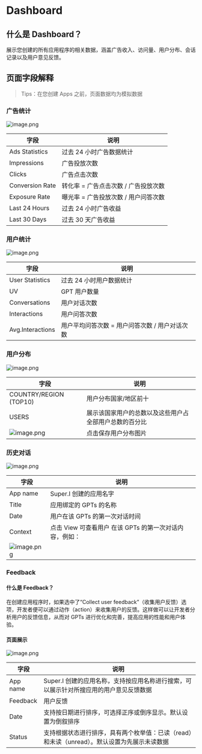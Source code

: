 <a name="h61wJ"></a>
# Dashboard
<a name="wNLFH"></a>
## 什么是 Dashboard？
展示您创建的所有应用程序的相关数据，涵盖广告收入、访问量、用户分布、会话记录以及用户意见反馈。
<a name="hBUfs"></a>
## 页面字段解释
> Tips：在您创建 Apps 之前，页面数据均为模拟数据

<a name="qkUiK"></a>
### 广告统计
![image.png](https://intranetproxy.alipay.com/skylark/lark/0/2024/png/236735/1709016665936-6dde1a84-3f8c-4c60-af29-35fb5b76c195.png#clientId=u8a381aee-3d4d-4&from=paste&height=332&id=ua10acbd4&originHeight=664&originWidth=2222&originalType=binary&ratio=2&rotation=0&showTitle=false&size=535985&status=done&style=stroke&taskId=u3ec285b1-c9d3-4217-9243-859de22495d&title=&width=1111)

| **字段** | **说明** |
| --- | --- |
| Ads Statistics | 过去 24 小时广告数据统计 |
| Impressions | 广告投放次数 |
| Clicks | 广告点击次数 |
| Conversion Rate | 转化率 = 广告点击次数 / 广告投放次数 |
| Exposure Rate | 曝光率 = 广告投放次数 / 用户问答次数 |
| Last 24 Hours | 过去 24 小时广告收益 |
| Last 30 Days | 过去 30 天广告收益 |

<a name="qOJ58"></a>
### 用户统计
![image.png](https://intranetproxy.alipay.com/skylark/lark/0/2024/png/236735/1709017175790-e05da7ba-8d91-47bb-b025-34165e8af96e.png#clientId=u8a381aee-3d4d-4&from=paste&height=523&id=u5d18d875&originHeight=1046&originWidth=2228&originalType=binary&ratio=2&rotation=0&showTitle=false&size=952787&status=done&style=stroke&taskId=u05c08ac0-bcb8-4712-bbab-809a01cfa9c&title=&width=1114)

| **字段** | **说明** |
| --- | --- |
| User Statistics | 过去 24 小时用户数据统计 |
| UV | GPT 用户数量 |
| Conversations | 用户对话次数 |
| Interactions | 用户问答次数 |
| Avg.Interactions | 用户平均问答次数 = 用户问答次数 / 用户对话次数 |

<a name="w0NaT"></a>
### 用户分布
![image.png](https://intranetproxy.alipay.com/skylark/lark/0/2024/png/236735/1709017474816-830b020a-a25f-4854-afae-6bb3c1ad344e.png#clientId=u8a381aee-3d4d-4&from=paste&height=565&id=u2fd08406&originHeight=1130&originWidth=2224&originalType=binary&ratio=2&rotation=0&showTitle=false&size=1130923&status=done&style=stroke&taskId=ua268b1f9-5395-4c97-a3d9-872ba5fe615&title=&width=1112)

| **字段** | **说明** |
| --- | --- |
| COUNTRY/REGION (TOP10) | 用户分布国家/地区前十 |
| USERS | 展示该国家用户的总数以及这些用户占全部用户总数的百分比 |
| ![image.png](https://intranetproxy.alipay.com/skylark/lark/0/2024/png/236735/1709017917831-0c71bc1c-f945-487a-9127-86dd98cdbf71.png#clientId=u8a381aee-3d4d-4&from=paste&height=29&id=uc571ac9c&originHeight=58&originWidth=56&originalType=binary&ratio=2&rotation=0&showTitle=false&size=6928&status=done&style=none&taskId=u6f4ad17e-1de5-4719-8955-9f53fbee381&title=&width=28) | 点击保存用户分布图片 |

<a name="qiTeA"></a>
### 历史对话
![image.png](https://intranetproxy.alipay.com/skylark/lark/0/2024/png/236735/1709017687903-dd976896-b038-4649-bae5-439b2473b28e.png#clientId=u8a381aee-3d4d-4&from=paste&height=540&id=u5c02794c&originHeight=1080&originWidth=2220&originalType=binary&ratio=2&rotation=0&showTitle=false&size=751615&status=done&style=stroke&taskId=u54a41d04-04a8-4b4a-ba5a-b0aed0edaf9&title=&width=1110)

| **字段** | **说明** |
| --- | --- |
| App name | Super.I 创建的应用名字 |
| Title | 应用绑定的 GPTs 的名称 |
| Date | 用户在该 GPTs 的第一次对话时间 |
| Context | 点击 View 可查看用户 在该 GPTs 的第一次对话内容，例如：
![image.png](https://intranetproxy.alipay.com/skylark/lark/0/2024/png/236735/1709018532596-890f064a-5c4e-4bed-abd2-e0052ddcdc3d.png#clientId=u8a381aee-3d4d-4&from=paste&height=141&id=ubfb23a6d&originHeight=282&originWidth=1034&originalType=binary&ratio=2&rotation=0&showTitle=false&size=144604&status=done&style=stroke&taskId=ufc25acb9-b828-4883-b767-e8ce16a0bd3&title=&width=517) |

<a name="nYwN0"></a>
### Feedback
<a name="CZp1T"></a>
#### 什么是 Feedback？
在创建应用程序时，如果选中了“Collect user feedback”（收集用户反馈）选项，开发者便可以通过动作（action）来收集用户的反馈。这样做可以让开发者分析用户的反馈信息，从而对 GPTs 进行优化和完善，提高应用的性能和用户体验。
<a name="ETU8g"></a>
#### 页面展示
![image.png](https://intranetproxy.alipay.com/skylark/lark/0/2024/png/236735/1709018745478-2866ea37-dac1-417d-b7bc-f13fccd36bee.png#clientId=u8a381aee-3d4d-4&from=paste&height=456&id=ub7fd953e&originHeight=912&originWidth=2222&originalType=binary&ratio=2&rotation=0&showTitle=false&size=607145&status=done&style=stroke&taskId=ue6b344bc-44f5-4cce-a8f9-f88fbce0ddd&title=&width=1111)

| **字段** | **说明** |
| --- | --- |
| App name | Super.I 创建的应用名称，支持按应用名称进行搜索，可以展示针对所搜应用的用户意见反馈数据 |
| Feedback | 用户反馈 |
| Date | 支持按日期进行排序，可选择正序或倒序显示。默认设置为倒叙排序 |
| Status | 支持根据状态进行排序，具有两个枚举值：已读（read）和未读（unread）。默认设置为先展示未读数据 |
